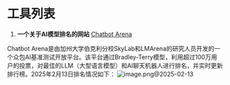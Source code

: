 # 工具列表

1. **一个关于AI模型排名的网站** [Chatbot Arena](https://lmarena.ai/?leaderboard)

Chatbot Arena是由加州大学伯克利分校SkyLab和LMArena的研究人员开发的一个众包AI基准测试开放平台。该平台通过Bradley-Terry模型，利用超过100万用户的投票，对最佳的LLM（大型语言模型）和AI聊天机器人进行排名，并实时更新排行榜。2025年2月13日排名情况如下：
![image.png](https://cloudflare-imgbed-1d8.pages.dev/file/1739411139750_image.png)@2025-02-13
